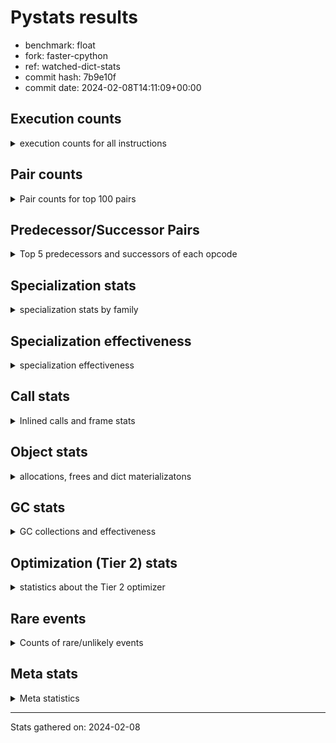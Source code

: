 
# Pystats results

- benchmark: float
- fork: faster-cpython
- ref: watched-dict-stats
- commit hash: 7b9e10f
- commit date: 2024-02-08T14:11:09+00:00

## Execution counts

<details>
<summary> execution counts for all instructions </summary>

|Name | Count | Self | Cumulative | Miss ratio | 
|---|---:|---:|---:|---:|
| LOAD_FAST | 80,189,140 | 18.5% | 18.5% |  |
| STORE_ATTR_SLOT | 48,052,540 | 11.1% | 29.6% |  |
| BINARY_OP | 32,010,300 | 7.4% | 37.0% |  |
| LOAD_FAST_LOAD_FAST | 32,001,440 | 7.4% | 44.4% |  |
| LOAD_GLOBAL_MODULE | 32,001,140 | 7.4% | 51.8% |  |
| LOAD_CONST | 32,000,720 | 7.4% | 59.2% |  |
| CALL_BUILTIN_O | 32,000,420 | 7.4% | 66.6% |  |
| STORE_FAST | 16,029,420 | 3.7% | 70.3% |  |
| ENTER_EXECUTOR | 16,024,700 | 3.7% | 74.1% |  |
| CALL | 16,004,920 | 3.7% | 77.8% |  |
| COPY | 16,001,440 | 3.7% | 81.5% |  |
| BINARY_OP_MULTIPLY_FLOAT | 16,001,360 | 3.7% | 85.2% |  |
| RESUME_CHECK | 16,001,240 | 3.7% | 88.9% | 0.1% |
| RETURN_CONST | 16,000,480 | 3.7% | 92.6% |  |
| INTERPRETER_EXIT | 16,000,160 | 3.7% | 96.3% |  |
| STORE_SUBSCR_LIST_INT | 15,999,980 | 3.7% | 100.0% |  |
| LOAD_ATTR_SLOT | 107,040 | 0.0% | 100.0% |  |
| POP_JUMP_IF_FALSE | 26,680 | 0.0% | 100.0% |  |
| COMPARE_OP_FLOAT | 26,540 | 0.0% | 100.0% |  |
| RETURN_VALUE | 25,580 | 0.0% | 100.0% |  |
| JUMP_FORWARD | 13,320 | 0.0% | 100.0% |  |
| SWAP | 1,440 | 0.0% | 100.0% |  |
| FOR_ITER_LIST | 1,240 | 0.0% | 100.0% |  |
| JUMP_BACKWARD | 1,180 | 0.0% | 100.0% |  |
| CALL_PY_EXACT_ARGS | 1,060 | 0.0% | 100.0% |  |
| BINARY_OP_ADD_FLOAT | 920 | 0.0% | 100.0% |  |
| LOAD_ATTR_METHOD_NO_DICT | 920 | 0.0% | 100.0% |  |
| LOAD_ATTR | 840 | 0.0% | 100.0% |  |
| FOR_ITER_RANGE | 840 | 0.0% | 100.0% |  |
| POP_TOP | 720 | 0.0% | 100.0% |  |
| GET_ITER | 560 | 0.0% | 100.0% |  |
| PUSH_NULL | 480 | 0.0% | 100.0% |  |
| STORE_ATTR | 400 | 0.0% | 100.0% |  |
| LOAD_GLOBAL | 360 | 0.0% | 100.0% |  |
| CALL_BUILTIN_CLASS | 200 | 0.0% | 100.0% |  |
| LOAD_GLOBAL_BUILTIN | 200 | 0.0% | 100.0% |  |
| BINARY_SLICE | 160 | 0.0% | 100.0% |  |
| BUILD_LIST | 160 | 0.0% | 100.0% |  |
| COMPARE_OP | 160 | 0.0% | 100.0% |  |
| FOR_ITER | 160 | 0.0% | 100.0% |  |
| LOAD_DEREF | 160 | 0.0% | 100.0% |  |
| BINARY_SUBSCR_LIST_INT | 140 | 0.0% | 100.0% |  |
| RESUME | 120 | 0.0% | 100.0% | 18,950.0% |
| LOAD_ATTR_MODULE | 120 | 0.0% | 100.0% |  |
| NOP | 80 | 0.0% | 100.0% |  |
| CALL_FUNCTION_EX | 80 | 0.0% | 100.0% |  |
| COPY_FREE_VARS | 80 | 0.0% | 100.0% |  |
| BINARY_OP_SUBTRACT_FLOAT | 60 | 0.0% | 100.0% |  |
| COMPARE_OP_INT | 60 | 0.0% | 100.0% |  |
| BINARY_SUBSCR | 40 | 0.0% | 100.0% |  |
| STORE_SUBSCR | 40 | 0.0% | 100.0% |  |


</details>

## Pair counts

<details>
<summary> Pair counts for top 100 pairs </summary>

|Pair | Count | Self | Cumulative | 
|---|---:|---:|---:|
| LOAD_FAST STORE_ATTR_SLOT | 48,051,020 | 11.1% | 11.1% |
| LOAD_GLOBAL_MODULE LOAD_FAST | 32,000,560 | 7.4% | 18.5% |
| BINARY_OP LOAD_FAST | 32,000,000 | 7.4% | 25.9% |
| LOAD_CONST BINARY_OP | 32,000,000 | 7.4% | 33.3% |
| LOAD_FAST CALL_BUILTIN_O | 31,999,920 | 7.4% | 40.7% |
| LOAD_FAST_LOAD_FAST BINARY_OP_MULTIPLY_FLOAT | 16,001,280 | 3.7% | 44.4% |
| STORE_FAST LOAD_GLOBAL_MODULE | 16,000,840 | 3.7% | 48.1% |
| STORE_ATTR_SLOT RETURN_CONST | 16,000,440 | 3.7% | 51.8% |
| CACHE RESUME_CHECK | 16,000,120 | 3.7% | 55.5% |
| CALL LOAD_FAST_LOAD_FAST | 16,000,000 | 3.7% | 59.2% |
| COPY LOAD_FAST | 16,000,000 | 3.7% | 62.9% |
| RETURN_CONST INTERPRETER_EXIT | 16,000,000 | 3.7% | 66.6% |
| RESUME_CHECK LOAD_GLOBAL_MODULE | 16,000,000 | 3.7% | 70.3% |
| BINARY_OP_MULTIPLY_FLOAT LOAD_CONST | 15,999,980 | 3.7% | 74.0% |
| CALL_BUILTIN_O COPY | 15,999,980 | 3.7% | 77.7% |
| CALL_BUILTIN_O LOAD_CONST | 15,999,980 | 3.7% | 81.4% |
| STORE_ATTR_SLOT LOAD_FAST_LOAD_FAST | 15,999,980 | 3.7% | 85.1% |
| STORE_ATTR_SLOT STORE_FAST | 15,999,980 | 3.7% | 88.8% |
| LOAD_FAST_LOAD_FAST STORE_SUBSCR_LIST_INT | 15,999,960 | 3.7% | 92.5% |
| STORE_SUBSCR_LIST_INT ENTER_EXECUTOR | 15,999,660 | 3.7% | 96.2% |
| ENTER_EXECUTOR CALL | 15,999,520 | 3.7% | 99.9% |
| LOAD_FAST LOAD_ATTR_SLOT | 105,380 | 0.0% | 99.9% |
| LOAD_ATTR_SLOT LOAD_FAST | 65,840 | 0.0% | 99.9% |
| STORE_ATTR_SLOT LOAD_FAST | 52,140 | 0.0% | 99.9% |
| POP_JUMP_IF_FALSE LOAD_FAST | 26,600 | 0.0% | 99.9% |
| COMPARE_OP_FLOAT POP_JUMP_IF_FALSE | 26,540 | 0.0% | 100.0% |
| LOAD_ATTR_SLOT COMPARE_OP_FLOAT | 26,480 | 0.0% | 100.0% |
| LOAD_FAST RETURN_VALUE | 25,420 | 0.0% | 100.0% |
| RETURN_VALUE STORE_FAST | 25,180 | 0.0% | 100.0% |
| STORE_FAST ENTER_EXECUTOR | 24,840 | 0.0% | 100.0% |
| ENTER_EXECUTOR LOAD_FAST | 24,700 | 0.0% | 100.0% |
| JUMP_FORWARD LOAD_FAST | 13,320 | 0.0% | 100.0% |
| LOAD_ATTR_SLOT JUMP_FORWARD | 13,280 | 0.0% | 100.0% |
| BINARY_OP BINARY_OP | 8,460 | 0.0% | 100.0% |
| CALL CALL | 4,200 | 0.0% | 100.0% |
| STORE_FAST LOAD_FAST | 3,040 | 0.0% | 100.0% |
| LOAD_FAST BINARY_OP | 1,640 | 0.0% | 100.0% |
| BINARY_OP SWAP | 1,440 | 0.0% | 100.0% |
| LOAD_FAST COPY | 1,440 | 0.0% | 100.0% |
| LOAD_ATTR_SLOT STORE_FAST | 1,380 | 0.0% | 100.0% |
| COPY LOAD_ATTR_SLOT | 1,320 | 0.0% | 100.0% |
| SWAP STORE_ATTR_SLOT | 1,320 | 0.0% | 100.0% |
| CALL_PY_EXACT_ARGS RESUME_CHECK | 1,060 | 0.0% | 100.0% |
| RESUME_CHECK LOAD_FAST | 1,060 | 0.0% | 100.0% |
| FOR_ITER_LIST STORE_FAST | 920 | 0.0% | 100.0% |
| LOAD_FAST LOAD_ATTR_METHOD_NO_DICT | 880 | 0.0% | 100.0% |
| BINARY_OP_MULTIPLY_FLOAT BINARY_OP_ADD_FLOAT | 880 | 0.0% | 100.0% |
| LOAD_FAST CALL | 720 | 0.0% | 100.0% |
| LOAD_FAST LOAD_ATTR | 640 | 0.0% | 100.0% |
| JUMP_BACKWARD FOR_ITER_LIST | 600 | 0.0% | 100.0% |
| FOR_ITER_RANGE STORE_FAST | 600 | 0.0% | 100.0% |
| LOAD_FAST CALL_PY_EXACT_ARGS | 560 | 0.0% | 100.0% |
| POP_TOP JUMP_BACKWARD | 500 | 0.0% | 100.0% |
| RETURN_CONST POP_TOP | 480 | 0.0% | 100.0% |
| BINARY_OP_ADD_FLOAT LOAD_FAST_LOAD_FAST | 460 | 0.0% | 100.0% |
| BINARY_OP_MULTIPLY_FLOAT LOAD_FAST_LOAD_FAST | 460 | 0.0% | 100.0% |
| CALL_BUILTIN_O STORE_FAST | 460 | 0.0% | 100.0% |
| LOAD_ATTR_METHOD_NO_DICT LOAD_FAST | 460 | 0.0% | 100.0% |
| LOAD_GLOBAL_MODULE LOAD_FAST_LOAD_FAST | 460 | 0.0% | 100.0% |
| JUMP_BACKWARD FOR_ITER_RANGE | 440 | 0.0% | 100.0% |
| BINARY_OP_ADD_FLOAT CALL_BUILTIN_O | 440 | 0.0% | 100.0% |
| LOAD_ATTR_METHOD_NO_DICT CALL_PY_EXACT_ARGS | 440 | 0.0% | 100.0% |
| PUSH_NULL CALL | 400 | 0.0% | 100.0% |
| LOAD_FAST LOAD_CONST | 400 | 0.0% | 100.0% |
| LOAD_ATTR LOAD_ATTR_SLOT | 340 | 0.0% | 100.0% |
| STORE_FAST JUMP_BACKWARD | 340 | 0.0% | 100.0% |
| ENTER_EXECUTOR FOR_ITER_LIST | 320 | 0.0% | 100.0% |
| LOAD_FAST PUSH_NULL | 320 | 0.0% | 100.0% |
| STORE_SUBSCR_LIST_INT JUMP_BACKWARD | 320 | 0.0% | 100.0% |
| GET_ITER FOR_ITER_LIST | 280 | 0.0% | 100.0% |
| LOAD_FAST STORE_ATTR | 280 | 0.0% | 100.0% |
| CALL POP_TOP | 240 | 0.0% | 100.0% |
| LOAD_FAST GET_ITER | 240 | 0.0% | 100.0% |
| FOR_ITER_RANGE LOAD_FAST | 240 | 0.0% | 100.0% |
| GET_ITER FOR_ITER_RANGE | 200 | 0.0% | 100.0% |
| LOAD_ATTR LOAD_FAST | 200 | 0.0% | 100.0% |
| STORE_ATTR STORE_ATTR_SLOT | 200 | 0.0% | 100.0% |
| LOAD_GLOBAL_BUILTIN LOAD_FAST | 200 | 0.0% | 100.0% |
| BINARY_OP STORE_FAST | 180 | 0.0% | 100.0% |
| BINARY_SLICE GET_ITER | 160 | 0.0% | 100.0% |
| RETURN_VALUE INTERPRETER_EXIT | 160 | 0.0% | 100.0% |
| RETURN_VALUE RETURN_VALUE | 160 | 0.0% | 100.0% |
| BUILD_LIST LOAD_FAST | 160 | 0.0% | 100.0% |
| ENTER_EXECUTOR FOR_ITER_RANGE | 160 | 0.0% | 100.0% |
| LOAD_CONST BINARY_SLICE | 160 | 0.0% | 100.0% |
| LOAD_CONST BUILD_LIST | 160 | 0.0% | 100.0% |
| LOAD_CONST LOAD_CONST | 160 | 0.0% | 100.0% |
| LOAD_FAST CALL_BUILTIN_CLASS | 160 | 0.0% | 100.0% |
| LOAD_FAST_LOAD_FAST BINARY_OP | 160 | 0.0% | 100.0% |
| STORE_FAST LOAD_GLOBAL | 160 | 0.0% | 100.0% |
| FOR_ITER_LIST LOAD_FAST | 160 | 0.0% | 100.0% |
| POP_TOP ENTER_EXECUTOR | 140 | 0.0% | 100.0% |
| LOAD_GLOBAL LOAD_GLOBAL_MODULE | 140 | 0.0% | 100.0% |
| BINARY_SUBSCR_LIST_INT STORE_FAST | 140 | 0.0% | 100.0% |
| CALL_BUILTIN_CLASS GET_ITER | 140 | 0.0% | 100.0% |
| RESUME_CHECK LOAD_CONST | 140 | 0.0% | 100.0% |
| CALL STORE_FAST | 120 | 0.0% | 100.0% |
| COPY LOAD_ATTR | 120 | 0.0% | 100.0% |
| LOAD_CONST BINARY_SUBSCR_LIST_INT | 120 | 0.0% | 100.0% |
| LOAD_GLOBAL LOAD_FAST | 120 | 0.0% | 100.0% |


</details>

## Predecessor/Successor Pairs

<details>
<summary> Top 5 predecessors and successors of each opcode </summary>

### BINARY_SLICE

<details>
<summary> Successors and predecessors for BINARY_SLICE </summary>

|Predecessors | Count | Percentage | 
|---|---:|---:|
| LOAD_CONST | 160 | 100.0% |

|Successors | Count | Percentage | 
|---|---:|---:|
| GET_ITER | 160 | 100.0% |


</details>

### CACHE

<details>
<summary> Successors and predecessors for CACHE </summary>

|Successors | Count | Percentage | 
|---|---:|---:|
| RESUME_CHECK | 16,000,120 | 100.0% |
| RESUME | 40 | 0.0% |


</details>

### BINARY_SUBSCR

<details>
<summary> Successors and predecessors for BINARY_SUBSCR </summary>

|Predecessors | Count | Percentage | 
|---|---:|---:|
| LOAD_CONST | 40 | 100.0% |

|Successors | Count | Percentage | 
|---|---:|---:|
| STORE_FAST | 20 | 50.0% |
| BINARY_SUBSCR_LIST_INT | 20 | 50.0% |


</details>

### GET_ITER

<details>
<summary> Successors and predecessors for GET_ITER </summary>

|Predecessors | Count | Percentage | 
|---|---:|---:|
| LOAD_FAST | 240 | 42.9% |
| BINARY_SLICE | 160 | 28.6% |
| CALL_BUILTIN_CLASS | 140 | 25.0% |
| CALL | 20 | 3.6% |

|Successors | Count | Percentage | 
|---|---:|---:|
| FOR_ITER_LIST | 280 | 50.0% |
| FOR_ITER_RANGE | 200 | 35.7% |
| FOR_ITER | 80 | 14.3% |


</details>

### INTERPRETER_EXIT

<details>
<summary> Successors and predecessors for INTERPRETER_EXIT </summary>

|Predecessors | Count | Percentage | 
|---|---:|---:|
| RETURN_CONST | 16,000,000 | 100.0% |
| RETURN_VALUE | 160 | 0.0% |


</details>

### NOP

<details>
<summary> Successors and predecessors for NOP </summary>

|Predecessors | Count | Percentage | 
|---|---:|---:|
| POP_TOP | 80 | 100.0% |

|Successors | Count | Percentage | 
|---|---:|---:|
| LOAD_DEREF | 80 | 100.0% |


</details>

### POP_TOP

<details>
<summary> Successors and predecessors for POP_TOP </summary>

|Predecessors | Count | Percentage | 
|---|---:|---:|
| RETURN_CONST | 480 | 66.7% |
| CALL | 240 | 33.3% |

|Successors | Count | Percentage | 
|---|---:|---:|
| JUMP_BACKWARD | 500 | 69.4% |
| ENTER_EXECUTOR | 140 | 19.4% |
| NOP | 80 | 11.1% |


</details>

### PUSH_NULL

<details>
<summary> Successors and predecessors for PUSH_NULL </summary>

|Predecessors | Count | Percentage | 
|---|---:|---:|
| LOAD_FAST | 320 | 66.7% |
| LOAD_DEREF | 80 | 16.7% |
| LOAD_ATTR_MODULE | 60 | 12.5% |
| LOAD_ATTR | 20 | 4.2% |

|Successors | Count | Percentage | 
|---|---:|---:|
| CALL | 400 | 83.3% |
| LOAD_FAST | 80 | 16.7% |


</details>

### RETURN_VALUE

<details>
<summary> Successors and predecessors for RETURN_VALUE </summary>

|Predecessors | Count | Percentage | 
|---|---:|---:|
| LOAD_FAST | 25,420 | 99.4% |
| RETURN_VALUE | 160 | 0.6% |

|Successors | Count | Percentage | 
|---|---:|---:|
| STORE_FAST | 25,180 | 98.4% |
| INTERPRETER_EXIT | 160 | 0.6% |
| RETURN_VALUE | 160 | 0.6% |
| LOAD_GLOBAL | 40 | 0.2% |
| LOAD_GLOBAL_MODULE | 40 | 0.2% |


</details>

### STORE_SUBSCR

<details>
<summary> Successors and predecessors for STORE_SUBSCR </summary>

|Predecessors | Count | Percentage | 
|---|---:|---:|
| LOAD_FAST_LOAD_FAST | 40 | 100.0% |

|Successors | Count | Percentage | 
|---|---:|---:|
| JUMP_BACKWARD | 20 | 50.0% |
| STORE_SUBSCR_LIST_INT | 20 | 50.0% |


</details>

### BINARY_OP

<details>
<summary> Successors and predecessors for BINARY_OP </summary>

|Predecessors | Count | Percentage | 
|---|---:|---:|
| LOAD_CONST | 32,000,000 | 100.0% |
| BINARY_OP | 8,460 | 0.0% |
| LOAD_FAST | 1,640 | 0.0% |
| LOAD_FAST_LOAD_FAST | 160 | 0.0% |
| BINARY_OP_MULTIPLY_FLOAT | 40 | 0.0% |

|Successors | Count | Percentage | 
|---|---:|---:|
| LOAD_FAST | 32,000,000 | 100.0% |
| BINARY_OP | 8,460 | 0.0% |
| SWAP | 1,440 | 0.0% |
| STORE_FAST | 180 | 0.0% |
| BINARY_OP_MULTIPLY_FLOAT | 80 | 0.0% |


</details>

### BUILD_LIST

<details>
<summary> Successors and predecessors for BUILD_LIST </summary>

|Predecessors | Count | Percentage | 
|---|---:|---:|
| LOAD_CONST | 160 | 100.0% |

|Successors | Count | Percentage | 
|---|---:|---:|
| LOAD_FAST | 160 | 100.0% |


</details>

### CALL

<details>
<summary> Successors and predecessors for CALL </summary>

|Predecessors | Count | Percentage | 
|---|---:|---:|
| ENTER_EXECUTOR | 15,999,520 | 100.0% |
| CALL | 4,200 | 0.0% |
| LOAD_FAST | 720 | 0.0% |
| PUSH_NULL | 400 | 0.0% |
| BINARY_OP | 20 | 0.0% |

|Successors | Count | Percentage | 
|---|---:|---:|
| LOAD_FAST_LOAD_FAST | 16,000,000 | 100.0% |
| CALL | 4,200 | 0.0% |
| POP_TOP | 240 | 0.0% |
| STORE_FAST | 120 | 0.0% |
| LOAD_FAST | 80 | 0.0% |


</details>

### CALL_FUNCTION_EX

<details>
<summary> Successors and predecessors for CALL_FUNCTION_EX </summary>

|Predecessors | Count | Percentage | 
|---|---:|---:|
| LOAD_FAST | 80 | 100.0% |

|Successors | Count | Percentage | 
|---|---:|---:|
| COPY_FREE_VARS | 80 | 100.0% |


</details>

### COMPARE_OP

<details>
<summary> Successors and predecessors for COMPARE_OP </summary>

|Predecessors | Count | Percentage | 
|---|---:|---:|
| LOAD_ATTR | 60 | 37.5% |
| LOAD_ATTR_SLOT | 60 | 37.5% |
| LOAD_CONST | 40 | 25.0% |

|Successors | Count | Percentage | 
|---|---:|---:|
| POP_JUMP_IF_FALSE | 80 | 50.0% |
| COMPARE_OP_FLOAT | 60 | 37.5% |
| COMPARE_OP_INT | 20 | 12.5% |


</details>

### COPY

<details>
<summary> Successors and predecessors for COPY </summary>

|Predecessors | Count | Percentage | 
|---|---:|---:|
| CALL_BUILTIN_O | 15,999,980 | 100.0% |
| LOAD_FAST | 1,440 | 0.0% |
| CALL | 20 | 0.0% |

|Successors | Count | Percentage | 
|---|---:|---:|
| LOAD_FAST | 16,000,000 | 100.0% |
| LOAD_ATTR_SLOT | 1,320 | 0.0% |
| LOAD_ATTR | 120 | 0.0% |


</details>

### COPY_FREE_VARS

<details>
<summary> Successors and predecessors for COPY_FREE_VARS </summary>

|Predecessors | Count | Percentage | 
|---|---:|---:|
| CALL_FUNCTION_EX | 80 | 100.0% |

|Successors | Count | Percentage | 
|---|---:|---:|
| RESUME_CHECK | 60 | 75.0% |
| RESUME | 20 | 25.0% |


</details>

### ENTER_EXECUTOR

<details>
<summary> Successors and predecessors for ENTER_EXECUTOR </summary>

|Predecessors | Count | Percentage | 
|---|---:|---:|
| STORE_SUBSCR_LIST_INT | 15,999,660 | 99.8% |
| STORE_FAST | 24,840 | 0.2% |
| POP_TOP | 140 | 0.0% |
| JUMP_BACKWARD | 60 | 0.0% |

|Successors | Count | Percentage | 
|---|---:|---:|
| CALL | 15,999,520 | 99.8% |
| LOAD_FAST | 24,700 | 0.2% |
| FOR_ITER_LIST | 320 | 0.0% |
| FOR_ITER_RANGE | 160 | 0.0% |


</details>

### FOR_ITER

<details>
<summary> Successors and predecessors for FOR_ITER </summary>

|Predecessors | Count | Percentage | 
|---|---:|---:|
| GET_ITER | 80 | 50.0% |
| JUMP_BACKWARD | 80 | 50.0% |

|Successors | Count | Percentage | 
|---|---:|---:|
| STORE_FAST | 80 | 50.0% |
| FOR_ITER_LIST | 40 | 25.0% |
| FOR_ITER_RANGE | 40 | 25.0% |


</details>

### JUMP_BACKWARD

<details>
<summary> Successors and predecessors for JUMP_BACKWARD </summary>

|Predecessors | Count | Percentage | 
|---|---:|---:|
| POP_TOP | 500 | 42.4% |
| STORE_FAST | 340 | 28.8% |
| STORE_SUBSCR_LIST_INT | 320 | 27.1% |
| STORE_SUBSCR | 20 | 1.7% |

|Successors | Count | Percentage | 
|---|---:|---:|
| FOR_ITER_LIST | 600 | 50.8% |
| FOR_ITER_RANGE | 440 | 37.3% |
| FOR_ITER | 80 | 6.8% |
| ENTER_EXECUTOR | 60 | 5.1% |


</details>

### JUMP_FORWARD

<details>
<summary> Successors and predecessors for JUMP_FORWARD </summary>

|Predecessors | Count | Percentage | 
|---|---:|---:|
| LOAD_ATTR_SLOT | 13,280 | 99.7% |
| LOAD_ATTR | 40 | 0.3% |

|Successors | Count | Percentage | 
|---|---:|---:|
| LOAD_FAST | 13,320 | 100.0% |


</details>

### LOAD_ATTR

<details>
<summary> Successors and predecessors for LOAD_ATTR </summary>

|Predecessors | Count | Percentage | 
|---|---:|---:|
| LOAD_FAST | 640 | 76.2% |
| COPY | 120 | 14.3% |
| LOAD_GLOBAL | 40 | 4.8% |
| LOAD_GLOBAL_MODULE | 40 | 4.8% |

|Successors | Count | Percentage | 
|---|---:|---:|
| LOAD_ATTR_SLOT | 340 | 40.5% |
| LOAD_FAST | 200 | 23.8% |
| STORE_FAST | 80 | 9.5% |
| COMPARE_OP | 60 | 7.1% |
| JUMP_FORWARD | 40 | 4.8% |


</details>

### LOAD_CONST

<details>
<summary> Successors and predecessors for LOAD_CONST </summary>

|Predecessors | Count | Percentage | 
|---|---:|---:|
| BINARY_OP_MULTIPLY_FLOAT | 15,999,980 | 50.0% |
| CALL_BUILTIN_O | 15,999,980 | 50.0% |
| LOAD_FAST | 400 | 0.0% |
| LOAD_CONST | 160 | 0.0% |
| RESUME_CHECK | 140 | 0.0% |

|Successors | Count | Percentage | 
|---|---:|---:|
| BINARY_OP | 32,000,000 | 100.0% |
| BINARY_SLICE | 160 | 0.0% |
| BUILD_LIST | 160 | 0.0% |
| LOAD_CONST | 160 | 0.0% |
| BINARY_SUBSCR_LIST_INT | 120 | 0.0% |


</details>

### LOAD_DEREF

<details>
<summary> Successors and predecessors for LOAD_DEREF </summary>

|Predecessors | Count | Percentage | 
|---|---:|---:|
| NOP | 80 | 50.0% |
| STORE_FAST | 80 | 50.0% |

|Successors | Count | Percentage | 
|---|---:|---:|
| PUSH_NULL | 80 | 50.0% |
| STORE_FAST | 80 | 50.0% |


</details>

### LOAD_FAST

<details>
<summary> Successors and predecessors for LOAD_FAST </summary>

|Predecessors | Count | Percentage | 
|---|---:|---:|
| LOAD_GLOBAL_MODULE | 32,000,560 | 39.9% |
| BINARY_OP | 32,000,000 | 39.9% |
| COPY | 16,000,000 | 20.0% |
| LOAD_ATTR_SLOT | 65,840 | 0.1% |
| STORE_ATTR_SLOT | 52,140 | 0.1% |

|Successors | Count | Percentage | 
|---|---:|---:|
| STORE_ATTR_SLOT | 48,051,020 | 59.9% |
| CALL_BUILTIN_O | 31,999,920 | 39.9% |
| LOAD_ATTR_SLOT | 105,380 | 0.1% |
| RETURN_VALUE | 25,420 | 0.0% |
| BINARY_OP | 1,640 | 0.0% |


</details>

### LOAD_FAST_LOAD_FAST

<details>
<summary> Successors and predecessors for LOAD_FAST_LOAD_FAST </summary>

|Predecessors | Count | Percentage | 
|---|---:|---:|
| CALL | 16,000,000 | 50.0% |
| STORE_ATTR_SLOT | 15,999,980 | 50.0% |
| BINARY_OP_ADD_FLOAT | 460 | 0.0% |
| BINARY_OP_MULTIPLY_FLOAT | 460 | 0.0% |
| LOAD_GLOBAL_MODULE | 460 | 0.0% |

|Successors | Count | Percentage | 
|---|---:|---:|
| BINARY_OP_MULTIPLY_FLOAT | 16,001,280 | 50.0% |
| STORE_SUBSCR_LIST_INT | 15,999,960 | 50.0% |
| BINARY_OP | 160 | 0.0% |
| STORE_SUBSCR | 40 | 0.0% |


</details>

### LOAD_GLOBAL

<details>
<summary> Successors and predecessors for LOAD_GLOBAL </summary>

|Predecessors | Count | Percentage | 
|---|---:|---:|
| STORE_FAST | 160 | 44.4% |
| RETURN_VALUE | 40 | 11.1% |
| POP_JUMP_IF_FALSE | 40 | 11.1% |
| RESUME | 40 | 11.1% |
| FOR_ITER_LIST | 40 | 11.1% |

|Successors | Count | Percentage | 
|---|---:|---:|
| LOAD_GLOBAL_MODULE | 140 | 38.9% |
| LOAD_FAST | 120 | 33.3% |
| LOAD_ATTR | 40 | 11.1% |
| LOAD_GLOBAL_BUILTIN | 40 | 11.1% |
| LOAD_FAST_LOAD_FAST | 20 | 5.6% |


</details>

### POP_JUMP_IF_FALSE

<details>
<summary> Successors and predecessors for POP_JUMP_IF_FALSE </summary>

|Predecessors | Count | Percentage | 
|---|---:|---:|
| COMPARE_OP_FLOAT | 26,540 | 99.5% |
| COMPARE_OP | 80 | 0.3% |
| COMPARE_OP_INT | 60 | 0.2% |

|Successors | Count | Percentage | 
|---|---:|---:|
| LOAD_FAST | 26,600 | 99.7% |
| LOAD_GLOBAL | 40 | 0.1% |
| LOAD_GLOBAL_BUILTIN | 40 | 0.1% |


</details>

### RETURN_CONST

<details>
<summary> Successors and predecessors for RETURN_CONST </summary>

|Predecessors | Count | Percentage | 
|---|---:|---:|
| STORE_ATTR_SLOT | 16,000,440 | 100.0% |
| STORE_ATTR | 40 | 0.0% |

|Successors | Count | Percentage | 
|---|---:|---:|
| INTERPRETER_EXIT | 16,000,000 | 100.0% |
| POP_TOP | 480 | 0.0% |


</details>

### STORE_ATTR

<details>
<summary> Successors and predecessors for STORE_ATTR </summary>

|Predecessors | Count | Percentage | 
|---|---:|---:|
| LOAD_FAST | 280 | 70.0% |
| SWAP | 120 | 30.0% |

|Successors | Count | Percentage | 
|---|---:|---:|
| STORE_ATTR_SLOT | 200 | 50.0% |
| LOAD_FAST | 120 | 30.0% |
| RETURN_CONST | 40 | 10.0% |
| LOAD_FAST_LOAD_FAST | 20 | 5.0% |
| STORE_FAST | 20 | 5.0% |


</details>

### STORE_FAST

<details>
<summary> Successors and predecessors for STORE_FAST </summary>

|Predecessors | Count | Percentage | 
|---|---:|---:|
| STORE_ATTR_SLOT | 15,999,980 | 99.8% |
| RETURN_VALUE | 25,180 | 0.2% |
| LOAD_ATTR_SLOT | 1,380 | 0.0% |
| FOR_ITER_LIST | 920 | 0.0% |
| FOR_ITER_RANGE | 600 | 0.0% |

|Successors | Count | Percentage | 
|---|---:|---:|
| LOAD_GLOBAL_MODULE | 16,000,840 | 99.8% |
| ENTER_EXECUTOR | 24,840 | 0.2% |
| LOAD_FAST | 3,040 | 0.0% |
| JUMP_BACKWARD | 340 | 0.0% |
| LOAD_GLOBAL | 160 | 0.0% |


</details>

### SWAP

<details>
<summary> Successors and predecessors for SWAP </summary>

|Predecessors | Count | Percentage | 
|---|---:|---:|
| BINARY_OP | 1,440 | 100.0% |

|Successors | Count | Percentage | 
|---|---:|---:|
| STORE_ATTR_SLOT | 1,320 | 91.7% |
| STORE_ATTR | 120 | 8.3% |


</details>

### RESUME

<details>
<summary> Successors and predecessors for RESUME </summary>

|Predecessors | Count | Percentage | 
|---|---:|---:|
| CALL | 60 | 50.0% |
| CACHE | 40 | 33.3% |
| COPY_FREE_VARS | 20 | 16.7% |

|Successors | Count | Percentage | 
|---|---:|---:|
| LOAD_FAST | 60 | 50.0% |
| LOAD_GLOBAL | 40 | 33.3% |
| LOAD_CONST | 20 | 16.7% |


</details>

### BINARY_OP_ADD_FLOAT

<details>
<summary> Successors and predecessors for BINARY_OP_ADD_FLOAT </summary>

|Predecessors | Count | Percentage | 
|---|---:|---:|
| BINARY_OP_MULTIPLY_FLOAT | 880 | 95.7% |
| BINARY_OP | 40 | 4.3% |

|Successors | Count | Percentage | 
|---|---:|---:|
| LOAD_FAST_LOAD_FAST | 460 | 50.0% |
| CALL_BUILTIN_O | 440 | 47.8% |
| CALL | 20 | 2.2% |


</details>

### BINARY_OP_MULTIPLY_FLOAT

<details>
<summary> Successors and predecessors for BINARY_OP_MULTIPLY_FLOAT </summary>

|Predecessors | Count | Percentage | 
|---|---:|---:|
| LOAD_FAST_LOAD_FAST | 16,001,280 | 100.0% |
| BINARY_OP | 80 | 0.0% |

|Successors | Count | Percentage | 
|---|---:|---:|
| LOAD_CONST | 15,999,980 | 100.0% |
| BINARY_OP_ADD_FLOAT | 880 | 0.0% |
| LOAD_FAST_LOAD_FAST | 460 | 0.0% |
| BINARY_OP | 40 | 0.0% |


</details>

### BINARY_OP_SUBTRACT_FLOAT

<details>
<summary> Successors and predecessors for BINARY_OP_SUBTRACT_FLOAT </summary>

|Predecessors | Count | Percentage | 
|---|---:|---:|
| LOAD_FAST | 40 | 66.7% |
| BINARY_OP | 20 | 33.3% |

|Successors | Count | Percentage | 
|---|---:|---:|
| STORE_FAST | 60 | 100.0% |


</details>

### BINARY_SUBSCR_LIST_INT

<details>
<summary> Successors and predecessors for BINARY_SUBSCR_LIST_INT </summary>

|Predecessors | Count | Percentage | 
|---|---:|---:|
| LOAD_CONST | 120 | 85.7% |
| BINARY_SUBSCR | 20 | 14.3% |

|Successors | Count | Percentage | 
|---|---:|---:|
| STORE_FAST | 140 | 100.0% |


</details>

### CALL_BUILTIN_CLASS

<details>
<summary> Successors and predecessors for CALL_BUILTIN_CLASS </summary>

|Predecessors | Count | Percentage | 
|---|---:|---:|
| LOAD_FAST | 160 | 80.0% |
| CALL | 40 | 20.0% |

|Successors | Count | Percentage | 
|---|---:|---:|
| GET_ITER | 140 | 70.0% |
| STORE_FAST | 60 | 30.0% |


</details>

### CALL_BUILTIN_O

<details>
<summary> Successors and predecessors for CALL_BUILTIN_O </summary>

|Predecessors | Count | Percentage | 
|---|---:|---:|
| LOAD_FAST | 31,999,920 | 100.0% |
| BINARY_OP_ADD_FLOAT | 440 | 0.0% |
| CALL | 60 | 0.0% |

|Successors | Count | Percentage | 
|---|---:|---:|
| COPY | 15,999,980 | 50.0% |
| LOAD_CONST | 15,999,980 | 50.0% |
| STORE_FAST | 460 | 0.0% |


</details>

### CALL_PY_EXACT_ARGS

<details>
<summary> Successors and predecessors for CALL_PY_EXACT_ARGS </summary>

|Predecessors | Count | Percentage | 
|---|---:|---:|
| LOAD_FAST | 560 | 52.8% |
| LOAD_ATTR_METHOD_NO_DICT | 440 | 41.5% |
| CALL | 60 | 5.7% |

|Successors | Count | Percentage | 
|---|---:|---:|
| RESUME_CHECK | 1,060 | 100.0% |


</details>

### COMPARE_OP_FLOAT

<details>
<summary> Successors and predecessors for COMPARE_OP_FLOAT </summary>

|Predecessors | Count | Percentage | 
|---|---:|---:|
| LOAD_ATTR_SLOT | 26,480 | 99.8% |
| COMPARE_OP | 60 | 0.2% |

|Successors | Count | Percentage | 
|---|---:|---:|
| POP_JUMP_IF_FALSE | 26,540 | 100.0% |


</details>

### COMPARE_OP_INT

<details>
<summary> Successors and predecessors for COMPARE_OP_INT </summary>

|Predecessors | Count | Percentage | 
|---|---:|---:|
| LOAD_CONST | 40 | 66.7% |
| COMPARE_OP | 20 | 33.3% |

|Successors | Count | Percentage | 
|---|---:|---:|
| POP_JUMP_IF_FALSE | 60 | 100.0% |


</details>

### FOR_ITER_LIST

<details>
<summary> Successors and predecessors for FOR_ITER_LIST </summary>

|Predecessors | Count | Percentage | 
|---|---:|---:|
| JUMP_BACKWARD | 600 | 48.4% |
| ENTER_EXECUTOR | 320 | 25.8% |
| GET_ITER | 280 | 22.6% |
| FOR_ITER | 40 | 3.2% |

|Successors | Count | Percentage | 
|---|---:|---:|
| STORE_FAST | 920 | 74.2% |
| LOAD_FAST | 160 | 12.9% |
| LOAD_GLOBAL_MODULE | 120 | 9.7% |
| LOAD_GLOBAL | 40 | 3.2% |


</details>

### FOR_ITER_RANGE

<details>
<summary> Successors and predecessors for FOR_ITER_RANGE </summary>

|Predecessors | Count | Percentage | 
|---|---:|---:|
| JUMP_BACKWARD | 440 | 52.4% |
| GET_ITER | 200 | 23.8% |
| ENTER_EXECUTOR | 160 | 19.0% |
| FOR_ITER | 40 | 4.8% |

|Successors | Count | Percentage | 
|---|---:|---:|
| STORE_FAST | 600 | 71.4% |
| LOAD_FAST | 240 | 28.6% |


</details>

### LOAD_ATTR_METHOD_NO_DICT

<details>
<summary> Successors and predecessors for LOAD_ATTR_METHOD_NO_DICT </summary>

|Predecessors | Count | Percentage | 
|---|---:|---:|
| LOAD_FAST | 880 | 95.7% |
| LOAD_ATTR | 40 | 4.3% |

|Successors | Count | Percentage | 
|---|---:|---:|
| LOAD_FAST | 460 | 50.0% |
| CALL_PY_EXACT_ARGS | 440 | 47.8% |
| CALL | 20 | 2.2% |


</details>

### LOAD_ATTR_MODULE

<details>
<summary> Successors and predecessors for LOAD_ATTR_MODULE </summary>

|Predecessors | Count | Percentage | 
|---|---:|---:|
| LOAD_GLOBAL_MODULE | 80 | 66.7% |
| LOAD_ATTR | 40 | 33.3% |

|Successors | Count | Percentage | 
|---|---:|---:|
| PUSH_NULL | 60 | 50.0% |
| STORE_FAST | 60 | 50.0% |


</details>

### LOAD_ATTR_SLOT

<details>
<summary> Successors and predecessors for LOAD_ATTR_SLOT </summary>

|Predecessors | Count | Percentage | 
|---|---:|---:|
| LOAD_FAST | 105,380 | 98.4% |
| COPY | 1,320 | 1.2% |
| LOAD_ATTR | 340 | 0.3% |

|Successors | Count | Percentage | 
|---|---:|---:|
| LOAD_FAST | 65,840 | 61.5% |
| COMPARE_OP_FLOAT | 26,480 | 24.7% |
| JUMP_FORWARD | 13,280 | 12.4% |
| STORE_FAST | 1,380 | 1.3% |
| COMPARE_OP | 60 | 0.1% |


</details>

### LOAD_GLOBAL_BUILTIN

<details>
<summary> Successors and predecessors for LOAD_GLOBAL_BUILTIN </summary>

|Predecessors | Count | Percentage | 
|---|---:|---:|
| STORE_FAST | 120 | 60.0% |
| LOAD_GLOBAL | 40 | 20.0% |
| POP_JUMP_IF_FALSE | 40 | 20.0% |

|Successors | Count | Percentage | 
|---|---:|---:|
| LOAD_FAST | 200 | 100.0% |


</details>

### LOAD_GLOBAL_MODULE

<details>
<summary> Successors and predecessors for LOAD_GLOBAL_MODULE </summary>

|Predecessors | Count | Percentage | 
|---|---:|---:|
| STORE_FAST | 16,000,840 | 50.0% |
| RESUME_CHECK | 16,000,000 | 50.0% |
| LOAD_GLOBAL | 140 | 0.0% |
| FOR_ITER_LIST | 120 | 0.0% |
| RETURN_VALUE | 40 | 0.0% |

|Successors | Count | Percentage | 
|---|---:|---:|
| LOAD_FAST | 32,000,560 | 100.0% |
| LOAD_FAST_LOAD_FAST | 460 | 0.0% |
| LOAD_ATTR_MODULE | 80 | 0.0% |
| LOAD_ATTR | 40 | 0.0% |


</details>

### RESUME_CHECK

<details>
<summary> Successors and predecessors for RESUME_CHECK </summary>

|Predecessors | Count | Percentage | 
|---|---:|---:|
| CACHE | 16,000,120 | 100.0% |
| CALL_PY_EXACT_ARGS | 1,060 | 0.0% |
| COPY_FREE_VARS | 60 | 0.0% |

|Successors | Count | Percentage | 
|---|---:|---:|
| LOAD_GLOBAL_MODULE | 16,000,000 | 100.0% |
| LOAD_FAST | 1,060 | 0.0% |
| LOAD_CONST | 140 | 0.0% |
| LOAD_GLOBAL | 40 | 0.0% |


</details>

### STORE_ATTR_SLOT

<details>
<summary> Successors and predecessors for STORE_ATTR_SLOT </summary>

|Predecessors | Count | Percentage | 
|---|---:|---:|
| LOAD_FAST | 48,051,020 | 100.0% |
| SWAP | 1,320 | 0.0% |
| STORE_ATTR | 200 | 0.0% |

|Successors | Count | Percentage | 
|---|---:|---:|
| RETURN_CONST | 16,000,440 | 33.3% |
| LOAD_FAST_LOAD_FAST | 15,999,980 | 33.3% |
| STORE_FAST | 15,999,980 | 33.3% |
| LOAD_FAST | 52,140 | 0.1% |


</details>

### STORE_SUBSCR_LIST_INT

<details>
<summary> Successors and predecessors for STORE_SUBSCR_LIST_INT </summary>

|Predecessors | Count | Percentage | 
|---|---:|---:|
| LOAD_FAST_LOAD_FAST | 15,999,960 | 100.0% |
| STORE_SUBSCR | 20 | 0.0% |

|Successors | Count | Percentage | 
|---|---:|---:|
| ENTER_EXECUTOR | 15,999,660 | 100.0% |
| JUMP_BACKWARD | 320 | 0.0% |


</details>


</details>

## Specialization stats

<details>
<summary> specialization stats by family </summary>

### BINARY_OP

<details>
<summary> specialization stats for BINARY_OP family </summary>

|Kind | Count | Ratio | 
|---|---:|---:|
|     deferred | 32,001,740 | 66.7% |
|          hit | 16,002,340 | 33.3% |

| | Count | Ratio | 
|---|---:|---:|
| Success | 140 | 1.6% |
| Failure | 8,420 | 98.4% |

|Failure kind | Count | Ratio | 
|---|---:|---:|
| multiply different types | 4,140 | 49.2% |
| true divide different types | 4,100 | 48.7% |
| true divide float | 180 | 2.1% |


</details>

### BINARY_SLICE

<details>
<summary> specialization stats for BINARY_SLICE family </summary>


</details>

### BINARY_SUBSCR

<details>
<summary> specialization stats for BINARY_SUBSCR family </summary>

|Kind | Count | Ratio | 
|---|---:|---:|
|     deferred | 20 | 11.1% |
|          hit | 140 | 77.8% |

| | Count | Ratio | 
|---|---:|---:|
| Success | 20 | 100.0% |
| Failure | 0 | 0.0% |


</details>

### CALL

<details>
<summary> specialization stats for CALL family </summary>

|Kind | Count | Ratio | 
|---|---:|---:|
|     deferred | 16,000,560 | 33.3% |
|          hit | 32,001,680 | 66.7% |

| | Count | Ratio | 
|---|---:|---:|
| Success | 160 | 3.7% |
| Failure | 4,200 | 96.3% |

|Failure kind | Count | Ratio | 
|---|---:|---:|
| no dict | 4,100 | 97.6% |
| cfunc noargs | 60 | 1.4% |
| other | 40 | 1.0% |


</details>

### COMPARE_OP

<details>
<summary> specialization stats for COMPARE_OP family </summary>

|Kind | Count | Ratio | 
|---|---:|---:|
|     deferred | 80 | 0.3% |
|          hit | 26,600 | 99.4% |

| | Count | Ratio | 
|---|---:|---:|
| Success | 80 | 100.0% |
| Failure | 0 | 0.0% |


</details>

### FOR_ITER

<details>
<summary> specialization stats for FOR_ITER family </summary>

|Kind | Count | Ratio | 
|---|---:|---:|
|     deferred | 80 | 3.6% |
|          hit | 2,080 | 92.9% |

| | Count | Ratio | 
|---|---:|---:|
| Success | 80 | 100.0% |
| Failure | 0 | 0.0% |


</details>

### LOAD_ATTR

<details>
<summary> specialization stats for LOAD_ATTR family </summary>

|Kind | Count | Ratio | 
|---|---:|---:|
|     deferred | 420 | 0.4% |
|          hit | 108,080 | 99.2% |

| | Count | Ratio | 
|---|---:|---:|
| Success | 420 | 100.0% |
| Failure | 0 | 0.0% |


</details>

### LOAD_GLOBAL

<details>
<summary> specialization stats for LOAD_GLOBAL family </summary>

|Kind | Count | Ratio | 
|---|---:|---:|
|     deferred | 180 | 0.0% |
|          hit | 32,001,340 | 100.0% |

| | Count | Ratio | 
|---|---:|---:|
| Success | 180 | 100.0% |
| Failure | 0 | 0.0% |


</details>

### POP_JUMP_IF_FALSE

<details>
<summary> specialization stats for POP_JUMP_IF_FALSE family </summary>


</details>

### STORE_ATTR

<details>
<summary> specialization stats for STORE_ATTR family </summary>

|Kind | Count | Ratio | 
|---|---:|---:|
|     deferred | 200 | 0.0% |
|          hit | 48,052,540 | 100.0% |

| | Count | Ratio | 
|---|---:|---:|
| Success | 200 | 100.0% |
| Failure | 0 | 0.0% |


</details>

### STORE_SUBSCR

<details>
<summary> specialization stats for STORE_SUBSCR family </summary>

|Kind | Count | Ratio | 
|---|---:|---:|
|     deferred | 20 | 0.0% |
|          hit | 15,999,980 | 100.0% |

| | Count | Ratio | 
|---|---:|---:|
| Success | 20 | 100.0% |
| Failure | 0 | 0.0% |


</details>


</details>

## Specialization effectiveness

<details>
<summary> specialization effectiveness </summary>

|Instructions | Count | Ratio | 
|---|---:|---:|
| Basic | 224,291,460 | 51.9% |
| Not specialized | 48,044,060 | 11.1% |
| Specialized hits | 160,173,280 | 37.0% |
| Specialized misses | 22,740 | 0.0% |

### Deferred by instruction

<details>
<summary> deferred by instruction </summary>

|Name | Count | Ratio | 
|---|---:|---:|
| BINARY_OP | 32,001,740 | 66.7% |
| CALL | 16,000,560 | 33.3% |
| LOAD_ATTR | 420 | 0.0% |
| STORE_ATTR | 200 | 0.0% |
| LOAD_GLOBAL | 180 | 0.0% |
| COMPARE_OP | 80 | 0.0% |
| FOR_ITER | 80 | 0.0% |
| BINARY_SUBSCR | 20 | 0.0% |
| STORE_SUBSCR | 20 | 0.0% |
| BINARY_SLICE | 0 | 0.0% |


</details>

### Misses by instruction

<details>
<summary> misses by instruction </summary>

|Name | Count | Ratio | 
|---|---:|---:|
| RESUME | 22,740 | 50.0% |
| RESUME_CHECK | 22,740 | 50.0% |
| CACHE | 0 | 0.0% |
| GET_ITER | 0 | 0.0% |
| INTERPRETER_EXIT | 0 | 0.0% |
| NOP | 0 | 0.0% |
| POP_TOP | 0 | 0.0% |
| PUSH_NULL | 0 | 0.0% |
| RETURN_VALUE | 0 | 0.0% |
| BUILD_LIST | 0 | 0.0% |


</details>


</details>

## Call stats

<details>
<summary> Inlined calls and frame stats </summary>

| | Count | Ratio | 
|---|---:|---:|
| Calls to PyEval_EvalDefault | 16,000,160 | 100.0% |
| Calls to Python functions inlined | 1,200 | 0.0% |
| Calls via PyEval_EvalFrame (total) | 16,000,160 | 100.0% |
| Calls via PyEval_EvalFrame (vector) | 16,000,160 | 100.0% |
| Calls via PyEval_EvalFrame (generator) | 0 | 0.0% |
| Calls via PyEval_EvalFrame (legacy) | 0 | 0.0% |
| Calls via PyEval_EvalFrame (function vectorcall) | 16,000,160 | 100.0% |
| Calls via PyEval_EvalFrame (build class) | 0 | 0.0% |
| Calls via PyEval_EvalFrame (slot) | 0 | 0.0% |
| Calls via PyEval_EvalFrame (function ex) | 80 | 0.0% |
| Calls via PyEval_EvalFrame (api) | 0 | 0.0% |
| Calls via PyEval_EvalFrame (method) | 0 | 0.0% |
| Frame objects created | 0 | 0.0% |
| Frames pushed | 31,999,940 | 200.0% |


</details>

## Object stats

<details>
<summary> allocations, frees and dict materializatons </summary>

| | Count | Ratio | 
|---|---:|---:|
| Allocations from freelist | 192,013,720 | 70.6% |
| Frees to freelist | 192,016,620 |  |
| Allocations | 79,992,840 | 29.4% |
| Allocations to 512 bytes | 79,992,480 | 29.4% |
| Allocations to 4 kbytes | 40 | 0.0% |
| Allocations over 4 kbytes | 320 | 0.0% |
| Frees | 79,999,622 |  |
| New values | 0 |  |
| Interpreter increfs | 1,199,817,740 | 94.9% |
| Interpreter decrefs | 1,359,779,080 | 88.5% |
| Increfs | 63,961,660 | 5.1% |
| Decrefs | 176,012,182 | 11.5% |
| Materialize dict (on request) | 0 |  |
| Materialize dict (new key) | 0 |  |
| Materialize dict (too big) | 0 |  |
| Materialize dict (str subclass) | 0 |  |
| Dematerialize dict | 0 |  |
| Method cache hits | 1,078 |  |
| Method cache misses | 122 |  |
| Method cache collisions | 111 |  |
| Method cache dunder hits | 15,999,980 |  |
| Method cache dunder misses | 20 |  |


</details>

## GC stats

<details>
<summary> GC collections and effectiveness </summary>

|Generation | Collections | Objects collected | Object visits | 
|---:|---:|---:|---:|
| 0 | 20,700 | 1,920 | 140,041,000 |
| 1 | 1,880 | 0 | 152,874,680 |
| 2 | 160 | 0 | 118,114,360 |


</details>

## Optimization (Tier 2) stats

<details>
<summary> statistics about the Tier 2 optimizer </summary>

| | Count | Ratio | 
|---|---:|---:|
| Optimization attempts | 60 |  |
| Traces created | 60 | 100.0% |
| Trace stack overflow | 0 | 0.0% |
| Trace stack underflow | 0 | 0.0% |
| Trace too long | 0 | 0.0% |
| Trace too short | 0 | 0.0% |
| Inner loop found | 0 | 0.0% |
| Recursive call | 0 | 0.0% |
| Low confidence | 0 | 0.0% |
| Traces executed | 16,024,700 |  |
| Uops executed | 2,895,103,080 | 180.67 |

### Trace length histogram

<details>
<summary> trace length histogram </summary>

|Range | Count | Ratio | 
|---|---:|---:|
| <= 1 | 0 | 0.0% |
| <= 2 | 0 | 0.0% |
| <= 4 | 0 | 0.0% |
| <= 8 | 0 | 0.0% |
| <= 16 | 0 | 0.0% |
| <= 32 | 20 | 33.3% |
| <= 64 | 0 | 0.0% |
| <= 128 | 0 | 0.0% |
| <= 256 | 40 | 66.7% |


</details>

### Optimized trace length histogram

<details>
<summary> optimized trace length histogram </summary>

|Range | Count | Ratio | 
|---|---:|---:|
| <= 1 | 0 | 0.0% |
| <= 2 | 0 | 0.0% |
| <= 4 | 0 | 0.0% |
| <= 8 | 0 | 0.0% |
| <= 16 | 20 | 33.3% |
| <= 32 | 0 | 0.0% |
| <= 64 | 0 | 0.0% |
| <= 128 | 40 | 66.7% |


</details>

### Trace run length histogram

<details>
<summary> trace run length histogram </summary>

|Range | Count | Ratio | 
|---|---:|---:|
| <= 1 | 0 | 0.0% |
| <= 2 | 0 | 0.0% |
| <= 4 | 160 | 0.0% |
| <= 8 | 0 | 0.0% |
| <= 16 | 15,999,520 | 99.8% |
| <= 32 | 140 | 0.0% |
| <= 64 | 0 | 0.0% |
| <= 128 | 0 | 0.0% |
| <= 256 | 560 | 0.0% |
| <= 512 | 0 | 0.0% |
| <= 1,024 | 0 | 0.0% |
| <= 2,048 | 480 | 0.0% |
| <= 4,096 | 0 | 0.0% |
| <= 8,192 | 0 | 0.0% |
| <= 16,384 | 0 | 0.0% |
| <= 32,768 | 23,520 | 0.1% |
| <= 65,536 | 0 | 0.0% |
| <= 131,072 | 0 | 0.0% |
| <= 262,144 | 0 | 0.0% |
| <= 524,288 | 0 | 0.0% |
| <= 1,048,576 | 0 | 0.0% |
| <= 2,097,152 | 0 | 0.0% |
| <= 4,194,304 | 160 | 0.0% |
| <= 8,388,608 | 0 | 0.0% |
| <= 16,777,216 | 160 | 0.0% |


</details>

### Uop execution stats

<details>
<summary> uop execution stats </summary>

|Name | Count | Self | Cumulative | Miss ratio | 
|---|---:|---:|---:|---:|
| LOAD_FAST | 511,807,500 | 17.7% | 17.7% |  |
| _GUARD_TYPE_VERSION | 367,836,840 | 12.7% | 30.4% |  |
| _SET_IP | 319,889,400 | 11.0% | 41.4% |  |
| _CHECK_VALIDITY | 271,890,680 | 9.4% | 50.8% |  |
| _LOAD_ATTR_SLOT | 239,891,180 | 8.3% | 59.1% |  |
| STORE_FAST | 127,971,140 | 4.4% | 63.5% |  |
| _STORE_ATTR_SLOT | 95,946,780 | 3.3% | 66.8% |  |
| _GUARD_BOTH_FLOAT | 79,997,600 | 2.8% | 69.6% |  |
| COPY | 47,998,560 | 1.7% | 71.3% |  |
| SWAP | 47,998,560 | 1.7% | 72.9% |  |
| _BINARY_OP_MULTIPLY_FLOAT | 47,998,560 | 1.7% | 74.6% |  |
| _BINARY_OP | 47,998,560 | 1.7% | 76.2% |  |
| _GUARD_IS_TRUE_POP | 47,972,920 | 1.7% | 77.9% | 0.1% |
| COMPARE_OP_FLOAT | 47,972,920 | 1.7% | 79.6% |  |
| _GUARD_NOT_EXHAUSTED_LIST | 31,999,200 | 1.1% | 80.7% | 0.0% |
| _ITER_CHECK_LIST | 31,999,200 | 1.1% | 81.8% |  |
| _BINARY_OP_ADD_FLOAT | 31,999,040 | 1.1% | 82.9% |  |
| _LOAD_CONST_INLINE_WITH_NULL | 31,999,040 | 1.1% | 84.0% |  |
| _CHECK_GLOBALS | 31,999,040 | 1.1% | 85.1% |  |
| RESUME_CHECK | 31,998,880 | 1.1% | 86.2% |  |
| _ITER_NEXT_LIST | 31,998,880 | 1.1% | 87.3% |  |
| _LOAD_ATTR_METHOD_NO_DICT | 31,998,880 | 1.1% | 88.4% |  |
| _CHECK_FUNCTION_EXACT_ARGS | 31,998,880 | 1.1% | 89.5% |  |
| _CHECK_STACK_SPACE | 31,998,880 | 1.1% | 90.6% |  |
| _INIT_CALL_PY_EXACT_ARGS | 31,998,880 | 1.1% | 91.7% |  |
| _PUSH_FRAME | 31,998,880 | 1.1% | 92.8% |  |
| _SAVE_RETURN_OFFSET | 31,998,880 | 1.1% | 93.9% |  |
| _POP_FRAME | 31,974,180 | 1.1% | 95.0% |  |
| _JUMP_TO_TOP | 31,974,180 | 1.1% | 96.1% |  |
| _GUARD_NOT_EXHAUSTED_RANGE | 15,999,680 | 0.6% | 96.7% | 0.0% |
| _ITER_CHECK_RANGE | 15,999,680 | 0.6% | 97.2% |  |
| _EXIT_TRACE | 15,999,520 | 0.6% | 97.8% | 100.0% |
| POP_TOP | 15,999,520 | 0.6% | 98.3% |  |
| CALL_BUILTIN_O | 15,999,520 | 0.6% | 98.9% |  |
| _ITER_NEXT_RANGE | 15,999,520 | 0.6% | 99.4% |  |
| _LOAD_CONST_INLINE_BORROW | 15,999,520 | 0.6% | 100.0% |  |


</details>

### Unsupported opcodes

<details>
<summary> unsupported opcodes </summary>

|Opcode | Count | 
|---|---:|
| CALL | 20 |


</details>


</details>

## Rare events

<details>
<summary> Counts of rare/unlikely events </summary>

|Event | Count | 
|---|---:|
| set class | 0 |
| set bases | 0 |
| set eval frame func | 0 |
| builtin dict | 0 |
| func modification | 0 |
| watched dict modification | 0 |


</details>

## Meta stats

<details>
<summary> Meta statistics </summary>

| | Count | 
|---|---:|
| Number of data files | 20 |


</details>

---
Stats gathered on: 2024-02-08
